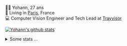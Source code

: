 <p>
  👨🏻 <bold>Yohann</bold>, 27 ans<br/>
  💼 Living in <a href="https://www.google.com/maps?q=paris">Paris</a>, France<br/>
  💻 Computer Vision Engineer and Tech Lead at <a href="https://trayvisor.com/">Trayvisor</a><br/>
</p>

<a href="https://github.com/anuraghazra/github-readme-stats"><img align="center" src="https://github-readme-stats-go94hl40s-yohann84l.vercel.app//api?username=yohann84L&show_icons=true&include_all_commits=true" alt="Yohann's github stats" /> </a>


<details>
  <summary>Some stats ...</summary><br/>
  

<!--START_SECTION:waka-->
![Code Time](http://img.shields.io/badge/Code%20Time-1%2C129%20hrs%204%20mins-blue)

![Profile Views](http://img.shields.io/badge/Profile%20Views-0-blue)

**🐱 My GitHub Data** 

> 📦 440.8 kB Used in GitHub's Storage 
 > 
> 🏆 909 Contributions in the Year 2024
 > 
> 🚫 Not Opted to Hire
 > 
> 📜 26 Public Repositories 
 > 
> 🔑 21 Private Repositories 
 > 
**I'm an Early 🐤** 

```text
🌞 Morning                15961 commits       ████████░░░░░░░░░░░░░░░░░   31.06 % 
🌆 Daytime                29225 commits       ██████████████░░░░░░░░░░░   56.88 % 
🌃 Evening                6067 commits        ███░░░░░░░░░░░░░░░░░░░░░░   11.81 % 
🌙 Night                  130 commits         ░░░░░░░░░░░░░░░░░░░░░░░░░   00.25 % 
```
📅 **I'm Most Productive on Wednesday** 

```text
Monday                   9499 commits        █████░░░░░░░░░░░░░░░░░░░░   18.49 % 
Tuesday                  9541 commits        █████░░░░░░░░░░░░░░░░░░░░   18.57 % 
Wednesday                11177 commits       █████░░░░░░░░░░░░░░░░░░░░   21.75 % 
Thursday                 10358 commits       █████░░░░░░░░░░░░░░░░░░░░   20.16 % 
Friday                   9792 commits        █████░░░░░░░░░░░░░░░░░░░░   19.06 % 
Saturday                 329 commits         ░░░░░░░░░░░░░░░░░░░░░░░░░   00.64 % 
Sunday                   687 commits         ░░░░░░░░░░░░░░░░░░░░░░░░░   01.34 % 
```


📊 **This Week I Spent My Time On** 

```text
🕑︎ Time Zone: Europe/Paris

💬 Programming Languages: 
No Activity Tracked This Week

🔥 Editors: 
No Activity Tracked This Week

💻 Operating System: 
No Activity Tracked This Week
```

**I Mostly Code in Python** 

```text
Python                   26 repos            ██████████████░░░░░░░░░░░   55.32 % 
Jupyter Notebook         4 repos             ██░░░░░░░░░░░░░░░░░░░░░░░   08.51 % 
JavaScript               3 repos             ██░░░░░░░░░░░░░░░░░░░░░░░   06.38 % 
HTML                     2 repos             █░░░░░░░░░░░░░░░░░░░░░░░░   04.26 % 
Shell                    1 repo              █░░░░░░░░░░░░░░░░░░░░░░░░   02.13 % 
```




 Last Updated on 09/08/2024 00:35:07 UTC
<!--END_SECTION:waka-->
